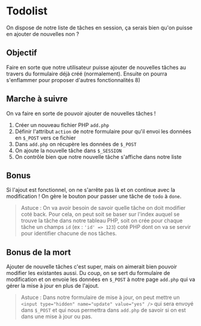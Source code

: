 # Todolist

On dispose de notre liste de tâches en session, ça serais bien qu'on puisse en ajouter de nouvelles non ?


## Objectif

Faire en sorte que notre utilisateur puisse ajouter de nouvelles tâches au travers du formulaire déjà créé (normalement). Ensuite on pourra s'enflammer pour proposer d'autres fonctionnalités 8)


## Marche à suivre

On va faire en sorte de pouvoir ajouter de nouvelles tâches !

1. Créer un nouveau fichier PHP `add.php`
2. Définir l'attribut `action` de notre formulaire pour qu'il envoi les données en `$_POST` vers ce fichier
3. Dans `add.php` on récupère les données de `$_POST`
4. On ajoute la nouvelle tâche dans `$_SESSION`
5. On contrôle bien que notre nouvelle tâche s'affiche dans notre liste


## Bonus

Si l'ajout est fonctionnel, on ne s'arrête pas là et on continue avec la modification ! On gère le bouton pour passer une tâche de `todo` à `done`.

> Astuce : On va avoir besoin de savoir quelle tâche on doit modifier coté back. Pour cela, on peut soit se baser sur l'index auquel se trouve la tâche dans notre tableau PHP, soit on crée pour chaque tâche un champs `id` (ex : `'id' => 123`) coté PHP dont on va se servir pour identifier chacune de nos tâches.


## Bonus de la mort

Ajouter de nouvelle tâches c'est super, mais on aimerait bien pouvoir modifier les existantes aussi. Du coup, on se sert du formulaire de modification et on envoie les données en `$_POST` à notre page `add.php` qui va gérer la mise à jour en plus de l'ajout.

> Astuce : Dans notre formulaire de mise à jour, on peut mettre un `<input type="hidden" name="update" value="yes" />` qui sera envoyé dans `$_POST` et qui nous permettra dans `add.php` de savoir si on est dans une mise à jour ou pas.
